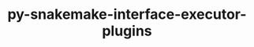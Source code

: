 ---
title: "py-snakemake-interface-executor-plugins"
layout: cache
categories: [package, v0.23.0]
meta: {"versions": ["9.2.0"], "compilers": ["gcc@=7.3.1"], "oss": ["amzn2"], "platforms": ["linux"], "targets": ["aarch64", "neoverse_n1", "x86_64_v3"], "stacks": ["aws-isc", "aws-isc-aarch64", "root"], "num_specs": 3, "num_specs_by_stack": {"aws-isc-aarch64": 2, "root": 3, "aws-isc": 1}}
spec_details: [{"hash": "n62nesvnm233gk37slknyx4zrk65cjrj", "compiler": "gcc@=7.3.1", "versions": ["9.2.0"], "os": "amzn2", "platform": "linux", "target": "aarch64", "variants": ["build_system=python_pip"], "stacks": ["aws-isc-aarch64", "root"], "size": "-", "tarball": "https://binaries.spack.io/v0.23.0/build_cache/linux-amzn2-aarch64/gcc-7.3.1/py-snakemake-interface-executor-plugins-9.2.0/linux-amzn2-aarch64-gcc-7.3.1-py-snakemake-interface-executor-plugins-9.2.0-n62nesvnm233gk37slknyx4zrk65cjrj.spack"}, {"hash": "krvbyflmdrkspb75czpxopysfkbd2jhg", "compiler": "gcc@=7.3.1", "versions": ["9.2.0"], "os": "amzn2", "platform": "linux", "target": "neoverse_n1", "variants": ["build_system=python_pip"], "stacks": ["aws-isc-aarch64", "root"], "size": "-", "tarball": "https://binaries.spack.io/v0.23.0/build_cache/linux-amzn2-neoverse_n1/gcc-7.3.1/py-snakemake-interface-executor-plugins-9.2.0/linux-amzn2-neoverse_n1-gcc-7.3.1-py-snakemake-interface-executor-plugins-9.2.0-krvbyflmdrkspb75czpxopysfkbd2jhg.spack"}, {"hash": "67mrgiusejbhsogwe4xrvoereuhwf3d5", "compiler": "gcc@=7.3.1", "versions": ["9.2.0"], "os": "amzn2", "platform": "linux", "target": "x86_64_v3", "variants": ["build_system=python_pip"], "stacks": ["aws-isc", "root"], "size": "-", "tarball": "https://binaries.spack.io/v0.23.0/build_cache/linux-amzn2-x86_64_v3/gcc-7.3.1/py-snakemake-interface-executor-plugins-9.2.0/linux-amzn2-x86_64_v3-gcc-7.3.1-py-snakemake-interface-executor-plugins-9.2.0-67mrgiusejbhsogwe4xrvoereuhwf3d5.spack"}]
---